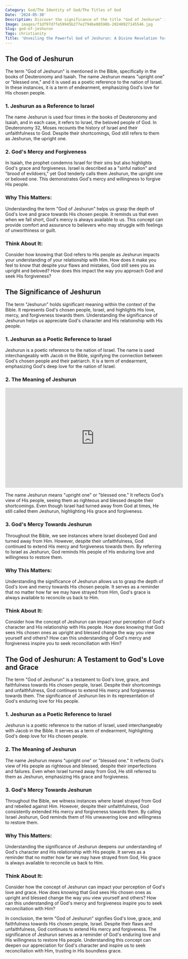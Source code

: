 ```yaml
---
Category: God/The Identity of God/The Titles of God
Date: '2024-05-30'
Description: Discover the significance of the title "God of Jeshurun" in biblical context, exploring its meaning and implications for believers. Unveil the unique attributes associated with this divine title.
Image: images/f1df97d7fe59945b277e2794be08598b-20240927145546.jpg
Slug: god-of-jeshurun
Tags: christianity
Title: 'Unveiling the Powerful God of Jeshurun: A Divine Revelation for Christian Believers'
---
```


## The God of Jeshurun

The term "God of Jeshurun" is mentioned in the Bible, specifically in the books of Deuteronomy and Isaiah. The name Jeshurun means "upright one" or "blessed one," and it is used as a poetic reference to the nation of Israel. In these instances, it is a term of endearment, emphasizing God's love for His chosen people.

### 1. Jeshurun as a Reference to Israel

The name Jeshurun is used four times in the books of Deuteronomy and Isaiah, and in each case, it refers to Israel, the beloved people of God. In Deuteronomy 32, Moses recounts the history of Israel and their unfaithfulness to God. Despite their shortcomings, God still refers to them as Jeshurun, the upright one.

### 2. God's Mercy and Forgiveness

In Isaiah, the prophet condemns Israel for their sins but also highlights God's grace and forgiveness. Israel is described as a "sinful nation" and "brood of evildoers," yet God tenderly calls them Jeshurun, the upright one or beloved one. This demonstrates God's mercy and willingness to forgive His people.

### Why This Matters:

Understanding the term "God of Jeshurun" helps us grasp the depth of God's love and grace towards His chosen people. It reminds us that even when we fall short, God's mercy is always available to us. This concept can provide comfort and assurance to believers who may struggle with feelings of unworthiness or guilt.

### Think About It:

Consider how knowing that God refers to His people as Jeshurun impacts your understanding of your relationship with Him. How does it make you feel to know that despite your flaws and mistakes, God still sees you as upright and beloved? How does this impact the way you approach God and seek His forgiveness?

## The Significance of Jeshurun

The term "Jeshurun" holds significant meaning within the context of the Bible. It represents God's chosen people, Israel, and highlights His love, mercy, and forgiveness towards them. Understanding the significance of Jeshurun helps us appreciate God's character and His relationship with His people.

### 1. Jeshurun as a Poetic Reference to Israel

Jeshurun is a poetic reference to the nation of Israel. The name is used interchangeably with Jacob in the Bible, signifying the connection between God's chosen people and their patriarch. It is a term of endearment, emphasizing God's deep love for the nation of Israel.

### 2. The Meaning of Jeshurun


<iframe width="560" height="315" src="https://www.youtube.com/embed/slFnUGPYEDc" frameborder="0" allow="autoplay; encrypted-media" allowfullscreen></iframe>


The name Jeshurun means "upright one" or "blessed one." It reflects God's view of His people, seeing them as righteous and blessed despite their shortcomings. Even though Israel had turned away from God at times, He still called them Jeshurun, highlighting His grace and forgiveness.

### 3. God's Mercy Towards Jeshurun

Throughout the Bible, we see instances where Israel disobeyed God and turned away from Him. However, despite their unfaithfulness, God continued to extend His mercy and forgiveness towards them. By referring to Israel as Jeshurun, God reminds His people of His enduring love and willingness to restore them.

### Why This Matters:

Understanding the significance of Jeshurun allows us to grasp the depth of God's love and mercy towards His chosen people. It serves as a reminder that no matter how far we may have strayed from Him, God's grace is always available to reconcile us back to Him.

### Think About It:

Consider how the concept of Jeshurun can impact your perception of God's character and His relationship with His people. How does knowing that God sees His chosen ones as upright and blessed change the way you view yourself and others? How can this understanding of God's mercy and forgiveness inspire you to seek reconciliation with Him?

## The God of Jeshurun: A Testament to God's Love and Grace

The term "God of Jeshurun" is a testament to God's love, grace, and faithfulness towards His chosen people, Israel. Despite their shortcomings and unfaithfulness, God continues to extend His mercy and forgiveness towards them. The significance of Jeshurun lies in its representation of God's enduring love for His people.

### 1. Jeshurun as a Poetic Reference to Israel

Jeshurun is a poetic reference to the nation of Israel, used interchangeably with Jacob in the Bible. It serves as a term of endearment, highlighting God's deep love for His chosen people.

### 2. The Meaning of Jeshurun

The name Jeshurun means "upright one" or "blessed one." It reflects God's view of His people as righteous and blessed, despite their imperfections and failures. Even when Israel turned away from God, He still referred to them as Jeshurun, emphasizing His grace and forgiveness.

### 3. God's Mercy Towards Jeshurun

Throughout the Bible, we witness instances where Israel strayed from God and rebelled against Him. However, despite their unfaithfulness, God consistently extended His mercy and forgiveness towards them. By calling Israel Jeshurun, God reminds them of His unwavering love and willingness to restore them.

### Why This Matters:

Understanding the significance of Jeshurun deepens our understanding of God's character and His relationship with His people. It serves as a reminder that no matter how far we may have strayed from God, His grace is always available to reconcile us back to Him.

### Think About It:

Consider how the concept of Jeshurun can impact your perception of God's love and grace. How does knowing that God sees His chosen ones as upright and blessed change the way you view yourself and others? How can this understanding of God's mercy and forgiveness inspire you to seek reconciliation with Him?

In conclusion, the term "God of Jeshurun" signifies God's love, grace, and faithfulness towards His chosen people, Israel. Despite their flaws and unfaithfulness, God continues to extend His mercy and forgiveness. The significance of Jeshurun serves as a reminder of God's enduring love and His willingness to restore His people. Understanding this concept can deepen our appreciation for God's character and inspire us to seek reconciliation with Him, trusting in His boundless grace.